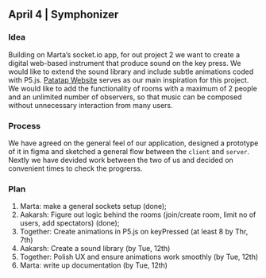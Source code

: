 ## April 4 | Symphonizer

### Idea
Building on Marta’s socket.io app, for out project 2 we want to create a digital web-based instrument that produce sound on the key press. We would like to extend the sound library and include subtle animations coded with P5.js. [Patatap Website](https://patatap.com) serves as our main inspiration for this project. We would like to add the functionality of rooms with a maximum of 2 people and an unlimited number of observers, so that music can be composed without unnecessary interaction from many users.

### Process
We have agreed on the general feel of our application, designed a prototype of it in figma and sketched a general flow between the `client` and `server`. Nextly we have devided work between the two of us and decided on convenient times to check the progrerss.

### Plan
1. Marta: make a general sockets setup (done);
3. Aakarsh: Figure out logic behind the rooms (join/create room, limit no of users, add spectators) (done);
4. Together: Create animations in P5.js on keyPressed (at least 8 by Thr, 7th)
5. Aakarsh: Create a sound library (by Tue, 12th)
6. Together: Polish UX and ensure animations work smoothly (by Tue, 12th)
7. Marta: write up documentation (by Tue, 12th)
